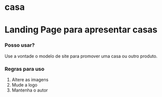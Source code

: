 # casa
<h1>Landing Page para apresentar casas</h1>

<h3>Posso usar?</h3>
<p> Use a vontade o modelo de site para promover uma casa ou outro produto.</p>

<h3>Regras para uso</h3>
  <ol>
    <li>Altere as imagens</li>
    <li>Mude a logo</li>
    <li>Mantenha o autor</li>
  </ol>
